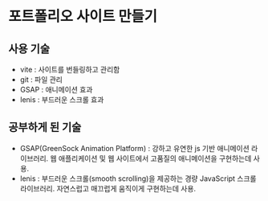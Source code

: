 # 포트폴리오 사이트 만들기

## 사용 기술

- vite : 사이트를 번들링하고 관리함
- git : 파일 관리
- GSAP : 애니메이션 효과
- lenis : 부드러운 스크롤 효과

## 공부하게 된 기술

- GSAP(GreenSock Animation Platform) : 강하고 유연한 js 기반 애니메이션 라이브러리. 웹 애플리케이션 및 웹 사이트에서 고품질의 애니메이션을 구현하는데 사용.
- lenis : 부드러운 스크롤(smooth scrolling)을 제공하는 경량 JavaScript 스크롤 라이브러리. 자연스럽고 매끄럽게 움직이게 구현하는데 사용.
